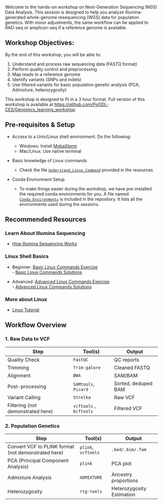 Welcome to the hands-on workshop on Next-Generation Sequencing (NGS) Data Analysis. This session is designed to help you analyze Illumina-generated whole-genome resequencing (WGS) data for population genetics.
With minor adjustments, the same workflow can be applied to RAD-seq or amplicon-seq if a reference genome is available.

## Workshop Objectives: 

By the end of this workshop, you will be able to:

1. Understand and process raw sequencing data (FASTQ format)
2. Perform quality control and preprocessing
3. Map reads to a reference genome
4. Identify variants (SNPs and indels)
5. Use filtered variants for basic population genetic analysis (PCA, Admixture, heterozygosity)

This workshop is designed to fit in a 3 hour format. Full version of this workshop is available at https://github.com/PoODL-CES/Genomics_learning_workshop 

## Pre-requisites & Setup

- Access to a Unix/Linux shell environment. Do the following:
  - Windows: Install [MobaXterm](https://mobaxterm.mobatek.net)  
  - Mac/Linux: Use native terminal  

- Basic knowledge of Linux commands  
  - Check the file [`Understand_Linux_Command`](https://github.com/PoODL-CES/GIAS2025_NCBS/blob/main/Understand_Linux_Command)
 provided in the resources  

- Conda Environment Setup  
  - To make things easier during the workshop, we have pre-installed the required conda environments for you. A file named [`Conda_Environments`](https://github.com/PoODL-CES/GIAS2025_NCBS/blob/main/Conda_Environments) is included in the repository. It lists all the environments used during the sessions.

## Recommended Resources

###  Learn About Illumina Sequencing

- [How Illumina Sequencing Works](https://www.youtube.com/watch?v=fCd6B5HRaZ8&t)

###  Linux Shell Basics

- Beginner: [Basic Linux Commands Exercise](https://github.com/PoODL-CES/Genomics_learning_workshop/blob/main/Linux_basics.sh) \
            - [Basic Linux Commands Solutions](https://github.com/PoODL-CES/Genomics_learning_workshop/blob/main/Linux_basics_solutions.sh)

- Advanced :[Advanced Linux Commands Exercise](https://github.com/PoODL-CES/Genomics_learning_workshop/blob/main/Linux_advanced.sh) \
            - [Advanced Linux Commands Solutions](https://github.com/PoODL-CES/Genomics_learning_workshop/blob/main/Linux_advanced_solutions.sh)


### More about Linux

- [Linux Tutorial](https://ryanstutorials.net/linuxtutorial/navigation.php)


## Workflow Overview

### 1. Raw Data to VCF

| Step | Tool(s) | Output |
|------|---------|--------|
| Quality Check | `FastQC` | QC reports |
| Trimming | `Trim-galore` | Cleaned FASTQ |
| Alignment | `BWA`| SAM/BAM |
| Post-processing | `SAMtools`, `Picard` | Sorted, deduped BAM |
| Variant Calling |  `Strelka` | Raw VCF |
| Filtering (not demonstrated here) |  `vcftools` , `bcftools`| Filtered VCF |


### 2. Population Genetics

| Step | Tool(s) | Output |
|------|---------|--------|
| Convert VCF to PLINK format (not demonstrated here) | `plink`, `vcftools` | `.bed/.bim/.fam` |
| PCA (Principal Component Analysis) | `plink` | PCA plot |
| Admixture Analysis | `ADMIXTURE` | Ancestry proportions |
| Heterozygosity | `rtg-tools` | Heterozygosity Estimation |

